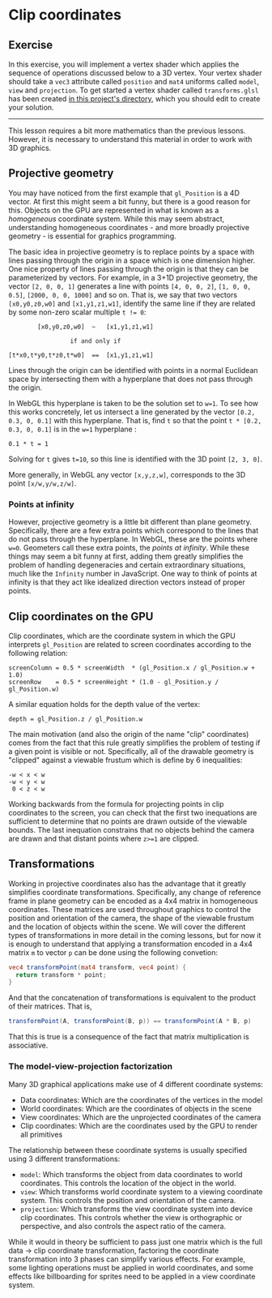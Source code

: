 # Clip coordinates

## Exercise

In this exercise, you will implement a vertex shader which applies the sequence of operations discussed below to a 3D vertex. Your vertex shader should take a `vec3` attribute called `position` and `mat4` uniforms called `model`, `view` and `projection`. To get started a vertex shader called `transforms.glsl` has been created <a href="/open/12-geom-1" target="_blank">in this project's directory</a>, which you should edit to create your solution.

***

This lesson requires a bit more mathematics than the previous lessons.  However, it is necessary to understand this material in order to work with 3D graphics.

## Projective geometry

You may have noticed from the first example that `gl_Position` is a 4D vector. At first this might seem a bit funny, but there is a good reason for this. Objects on the GPU are represented in what is known as a *homogeneous* coordinate system. While this may seem abstract, understanding homogeneous coordinates - and more broadly projective geometry - is essential for graphics programming.

The basic idea in projective geometry is to replace points by a space with lines passing through the origin in a space which is one dimension higher. One nice property of lines passing through the origin is that they can be parameterized by vectors.  For example, in a 3+1D projective geometry, the vector `[2, 0, 0, 1]` generates a line with points `[4, 0, 0, 2]`,  `[1, 0, 0, 0.5]`, `[2000, 0, 0, 1000]` and so on.  That is, we say that two vectors `[x0,y0,z0,w0]` and `[x1,y1,z1,w1]`, identify the same line if they are related by some non-zero scalar multiple `t != 0`:

```
        [x0,y0,z0,w0]  ~   [x1,y1,z1,w1]

                 if and only if

[t*x0,t*y0,t*z0,t*w0]  ==  [x1,y1,z1,w1]
```


Lines through the origin can be identified with points in a normal Euclidean space by intersecting them with a hyperplane that does not pass through the origin.

In WebGL this hyperplane is taken to be the solution set to `w=1`.  To see how this works concretely, let us intersect a line generated by the vector `[0.2, 0.3, 0, 0.1]` with this hyperplane.  That is, find `t` so that the point `t * [0.2, 0.3, 0, 0.1]` is in the `w=1` hyperplane :

```
0.1 * t = 1
```

Solving for `t` gives `t=10`, so this line is identified with the 3D point `[2, 3, 0]`.

More generally, in WebGL any vector `[x,y,z,w]`, corresponds to the 3D point `[x/w,y/w,z/w]`.

### Points at infinity

However, projective geometry is a little bit different than plane geometry. Specifically, there are a few extra points which correspond to the lines that do not pass through the hyperplane.  In WebGL, these are the points where `w=0`. Geometers call these extra points, the *points at infinity*.  While these things may seem a bit funny at first, adding them greatly simplifies the problem of handling degeneracies and certain extraordinary situations, much like the `Infinity` number in JavaScript. One way to think of points at infinity is that they act like idealized direction vectors instead of proper points.

## Clip coordinates on the GPU

Clip coordinates, which are the coordinate system in which the GPU interprets `gl_Position` are related to screen coordinates according to the following relation:

```
screenColumn = 0.5 * screenWidth  * (gl_Position.x / gl_Position.w + 1.0)
screenRow    = 0.5 * screenHeight * (1.0 - gl_Position.y / gl_Position.w)
```

A similar equation holds for the depth value of the vertex:

```
depth = gl_Position.z / gl_Position.w
```

The main motivation (and also the origin of the name "clip" coordinates) comes from the fact that this rule greatly simplifies the problem of testing if a given point is visible or not. Specifically, all of the drawable geometry is "clipped" against a viewable frustum which is define by 6 inequalities:

```
-w < x < w
-w < y < w
 0 < z < w
```

Working backwards from the formula for projecting points in clip coordinates to the screen, you can check that the first two inequations are sufficient to determine that no points are drawn outside of the viewable bounds. The last inequation constrains that no objects behind the camera are drawn and that distant points where `z>=1` are clipped.

## Transformations

Working in projective coordinates also has the advantage that it greatly simplifies coordinate transformations. Specifically, any change of reference frame in plane geometry can be encoded as a 4x4 matrix in homogeneous coordinates.  These matrices are used throughout graphics to control the position and orientation of the camera, the shape of the viewable frustum and the location of objects within the scene.  We will cover the different types of transformations in more detail in the coming lessons, but for now it is enough to understand that applying a transformation encoded in a 4x4 matrix `m` to vector `p` can be done using the following convetion:

```glsl
vec4 transformPoint(mat4 transform, vec4 point) {
  return transform * point;
}
```

And that the concatenation of transformations is equivalent to the product of their matrices.  That is,

```glsl
transformPoint(A, transformPoint(B, p)) == transformPoint(A * B, p)
```

That this is true is a consequence of the fact that matrix multiplication is associative.

### The model-view-projection factorization

Many 3D graphical applications make use of 4 different coordinate systems:

* Data coordinates: Which are the coordinates of the vertices in the model
* World coordinates: Which are the coordinates of objects in the scene
* View coordinates: Which are the unprojected coordinates of the camera
* Clip coordinates: Which are the coordinates used by the GPU to render all primitives

The relationship between these coordinate systems is usually specified using 3 different transformations:

* `model`: Which transforms the object from data coordinates to world coordinates.  This controls the location of the object in the world.
* `view`: Which transforms world coordinate system to a viewing coordinate system.  This controls the position and orientation of the camera.
* `projection`: Which transforms the view coordinate system into device clip coordinates.  This controls whether the view is orthographic or perspective, and also controls the aspect ratio of the camera.

While it would in theory be sufficient to pass just one matrix which is the full data -> clip coordinate transformation, factoring the coordinate transformation into 3 phases can simplify various effects.  For example, some lighting operations must be applied in world coordinates, and some effects like billboarding for sprites need to be applied in a view coordinate system.

